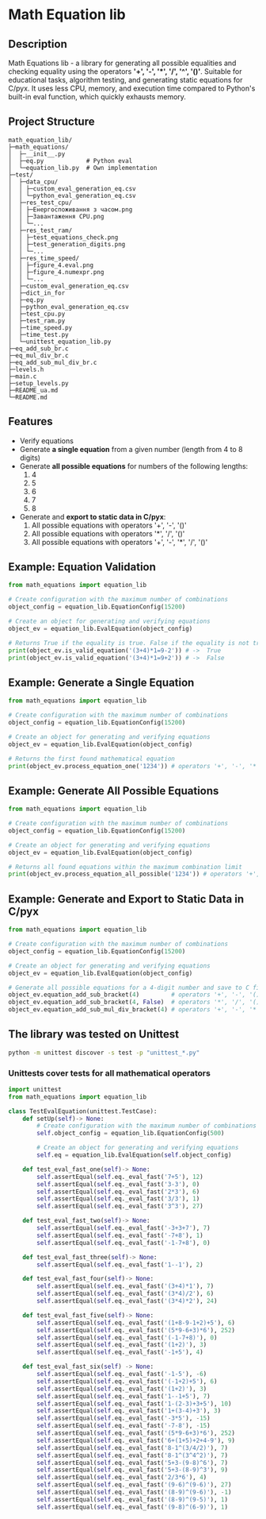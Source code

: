 # Math Equation lib

## Description
Math Equations lib - a library for generating all possible equalities and checking equality using the operators
**'+', '-', '*', '/', '^', '()'**. Suitable for educational tasks, algorithm testing, and generating static equations
for C/pyx. It uses less CPU, memory, and execution time compared to Python's built-in eval function, which quickly exhausts memory.

## Project Structure
```text
math_equation_lib/
├─math_equations/
│  ├─__init__.py
│  ├─eq.py            # Python eval
│  └─equation_lib.py  # Own implementation
├─test/
│  ├─data_cpu/
│  │ ├─custom_eval_generation_eq.csv
│  │ └─python_eval_generation_eq.csv
│  ├─res_test_cpu/
│  │ ├─Енергоспоживання з часом.png
│  │ ├─Завантаження CPU.png
│  │ └─...
│  ├─res_test_ram/
│  │ ├─test_equations_check.png
│  │ ├─test_generation_digits.png
│  │ └─...
│  ├─res_time_speed/
│  │ ├─figure_4.eval.png
│  │ ├─figure_4.numexpr.png
│  │ └─...
│  ├─custom_eval_generation_eq.csv
│  ├─dict_in_for
│  ├─eq.py
│  ├─python_eval_generation_eq.csv
│  ├─test_cpu.py
│  ├─test_ram.py
│  ├─time_speed.py
│  ├─time_test.py
│  └─unittest_equation_lib.py
├─eq_add_sub_br.c
├─eq_mul_div_br.c
├─eq_add_sub_mul_div_br.c
├─levels.h
├─main.c
├─setup_levels.py
├─README_ua.md
└─README.md
```

## Features
- Verify equations
- Generate **a single equation** from a given number (length from 4 to 8 digits)
- Generate **all possible equations** for numbers of the following lengths:
    1. 4
    2. 5
    3. 6
    4. 7
    5. 8
- Generate and **export to static data in C/pyx**:
    1. All possible equations with operators '+', '-', '()'
    2. All possible equations with operators '*', '/', '()'
    3. All possible equations with operators '+', '-', '*', '/', '()'

## Example: Equation Validation
```python
from math_equations import equation_lib

# Create configuration with the maximum number of combinations
object_config = equation_lib.EquationConfig(15200)

# Create an object for generating and verifying equations
object_ev = equation_lib.EvalEquation(object_config)

# Returns True if the equality is true. False if the equality is not true
print(object_ev.is_valid_equation('(3+4)*1=9-2')) # ->  True
print(object_ev.is_valid_equation('(3+4)*1=9+2')) # ->  False
```

## Example: Generate a Single Equation
```python
from math_equations import equation_lib

# Create configuration with the maximum number of combinations
object_config = equation_lib.EquationConfig(15200)

# Create an object for generating and verifying equations
object_ev = equation_lib.EvalEquation(object_config)

# Returns the first found mathematical equation
print(object_ev.process_equation_one('1234')) # operators '+', '-', '*', '/', '^', '()'
```

## Example: Generate All Possible Equations
```python
from math_equations import equation_lib

# Create configuration with the maximum number of combinations
object_config = equation_lib.EquationConfig(15200)

# Create an object for generating and verifying equations
object_ev = equation_lib.EvalEquation(object_config)

# Returns all found equations within the maximum combination limit
print(object_ev.process_equation_all_possible('1234')) # operators '+', '-', '*', '/', '^', '()'
```

## Example: Generate and Export to Static Data in C/pyx
```python
from math_equations import equation_lib

# Create configuration with the maximum number of combinations
object_config = equation_lib.EquationConfig(15200)

# Create an object for generating and verifying equations
object_ev = equation_lib.EvalEquation(object_config)

# Generate all possible equations for a 4-digit number and save to C files
object_ev.equation_add_sub_bracket(4)         # operators '+', '-', '()'
object_ev.equation_add_sub_bracket(4, False)  # operators '*', '/', '()'
object_ev.equation_add_sub_mul_div_bracket(4) # operators '+', '-', '*', '/', '()'
```

## The library was tested on Unittest
```bash
python -m unittest discover -s test -p "unittest_*.py"
```

### Unittests cover tests for all mathematical operators
```python
import unittest
from math_equations import equation_lib

class TestEvalEquation(unittest.TestCase):
    def setUp(self)-> None:
        # Create configuration with the maximum number of combinations
        self.object_config = equation_lib.EquationConfig(500)

        # Create an object for generating and verifying equations
        self.eq = equation_lib.EvalEquation(self.object_config)

    def test_eval_fast_one(self)-> None:
        self.assertEqual(self.eq._eval_fast('7+5'), 12)
        self.assertEqual(self.eq._eval_fast('3-3'), 0)
        self.assertEqual(self.eq._eval_fast('2*3'), 6)
        self.assertEqual(self.eq._eval_fast('3/3'), 1)
        self.assertEqual(self.eq._eval_fast('3^3'), 27)

    def test_eval_fast_two(self)-> None:
        self.assertEqual(self.eq._eval_fast('-3+3+7'), 7)
        self.assertEqual(self.eq._eval_fast('-7+8'), 1)
        self.assertEqual(self.eq._eval_fast('-1-7+8'), 0)

    def test_eval_fast_three(self)-> None:
        self.assertEqual(self.eq._eval_fast('1--1'), 2)

    def test_eval_fast_four(self)-> None:
        self.assertEqual(self.eq._eval_fast('(3+4)*1'), 7)
        self.assertEqual(self.eq._eval_fast('(3*4)/2'), 6)
        self.assertEqual(self.eq._eval_fast('(3*4)*2'), 24)

    def test_eval_fast_five(self)-> None:
        self.assertEqual(self.eq._eval_fast('(1+8-9-1+2)+5'), 6)
        self.assertEqual(self.eq._eval_fast('(5*9-6+3)*6'), 252)
        self.assertEqual(self.eq._eval_fast('(-1-7+8)'), 0)
        self.assertEqual(self.eq._eval_fast('(1+2)'), 3)
        self.assertEqual(self.eq._eval_fast('-1+5'), 4)

    def test_eval_fast_six(self) -> None:
        self.assertEqual(self.eq._eval_fast('-1-5'), -6)
        self.assertEqual(self.eq._eval_fast('(-1+2)+5'), 6)
        self.assertEqual(self.eq._eval_fast('(1+2)'), 3)
        self.assertEqual(self.eq._eval_fast('1--1+5'), 7)
        self.assertEqual(self.eq._eval_fast('1-(2-3)+3+5'), 10)
        self.assertEqual(self.eq._eval_fast('1+(3-4)+3'), 3)
        self.assertEqual(self.eq._eval_fast('-3*5'), -15)
        self.assertEqual(self.eq._eval_fast('-7-8'), -15)
        self.assertEqual(self.eq._eval_fast('(5*9-6+3)*6'), 252)
        self.assertEqual(self.eq._eval_fast('6+(1+5)+2+4-9'), 9)
        self.assertEqual(self.eq._eval_fast('8-1^(3/4/2)'), 7)
        self.assertEqual(self.eq._eval_fast('8-1^(3^4^2)'), 7)
        self.assertEqual(self.eq._eval_fast('5+3-(9-8)^6'), 7)
        self.assertEqual(self.eq._eval_fast('5+3-(8-9)^3'), 9)
        self.assertEqual(self.eq._eval_fast('2/3*6'), 4)
        self.assertEqual(self.eq._eval_fast('(9-6)^(9-6)'), 27)
        self.assertEqual(self.eq._eval_fast('(8-9)^(9-6)'), -1)
        self.assertEqual(self.eq._eval_fast('(8-9)^(9-5)'), 1)
        self.assertEqual(self.eq._eval_fast('(9-8)^(6-9)'), 1)
```